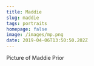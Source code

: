 ```yaml
---
title: Maddie
slug: maddie
tags: portraits
homepage: false
image: /images/mp.png
date: 2019-04-06T13:50:50.202Z
---
```

Picture of Maddie Prior
